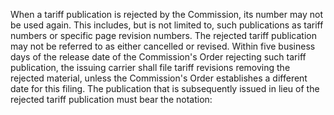 When a tariff publication is rejected by the Commission, its number may not be used again. This includes, but is not limited to, such publications as tariff numbers or specific page revision numbers. The rejected tariff publication may not be referred to as either cancelled or revised. Within five business days of the release date of the Commission's Order rejecting such tariff publication, the issuing carrier shall file tariff revisions removing the rejected material, unless the Commission's Order establishes a different date for this filing. The publication that is subsequently issued in lieu of the rejected tariff publication must bear the notation:
              

